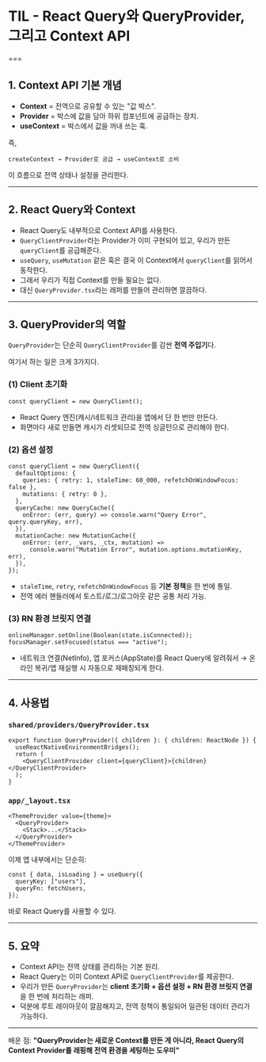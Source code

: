 # TIL - React Query와 QueryProvider, 그리고 Context API

===

## 1. Context API 기본 개념

- **Context** = 전역으로 공유할 수 있는 "값 박스".
- **Provider** = 박스에 값을 담아 하위 컴포넌트에 공급하는 장치.
- **useContext** = 박스에서 값을 꺼내 쓰는 훅.

즉,

`createContext → Provider로 공급 → useContext로 소비`

이 흐름으로 전역 상태나 설정을 관리한다.

---

## 2. React Query와 Context

- React Query도 내부적으로 Context API를 사용한다.
- `QueryClientProvider`라는 Provider가 이미 구현되어 있고, 우리가 만든 `queryClient`를 공급해준다.
- `useQuery`, `useMutation` 같은 훅은 결국 이 Context에서 `queryClient`를 읽어서 동작한다.
- 그래서 우리가 직접 Context를 만들 필요는 없다.
- 대신 `QueryProvider.tsx`라는 래퍼를 만들어 관리하면 깔끔하다.

---

## 3. QueryProvider의 역할

`QueryProvider`는 단순히 `QueryClientProvider`를 감싼 **전역 주입기**다.

여기서 하는 일은 크게 3가지다.

### (1) Client 초기화

```tsx
const queryClient = new QueryClient();
```

- React Query 엔진(캐시/네트워크 관리)을 앱에서 단 한 번만 만든다.
- 화면마다 새로 만들면 캐시가 리셋되므로 전역 싱글턴으로 관리해야 한다.

### (2) 옵션 설정

```tsx
const queryClient = new QueryClient({
  defaultOptions: {
    queries: { retry: 1, staleTime: 60_000, refetchOnWindowFocus: false },
    mutations: { retry: 0 },
  },
  queryCache: new QueryCache({
    onError: (err, query) => console.warn("Query Error", query.queryKey, err),
  }),
  mutationCache: new MutationCache({
    onError: (err, _vars, _ctx, mutation) =>
      console.warn("Mutation Error", mutation.options.mutationKey, err),
  }),
});
```

- `staleTime`, `retry`, `refetchOnWindowFocus` 등 **기본 정책**을 한 번에 통일.
- 전역 에러 핸들러에서 토스트/로그/로그아웃 같은 공통 처리 가능.

### (3) RN 환경 브릿지 연결

```tsx
onlineManager.setOnline(Boolean(state.isConnected));
focusManager.setFocused(status === "active");
```

- 네트워크 연결(NetInfo), 앱 포커스(AppState)를 React Query에 알려줘서
  → 온라인 복귀/앱 재실행 시 자동으로 재패칭되게 한다.

---

## 4. 사용법

### `shared/providers/QueryProvider.tsx`

```tsx
export function QueryProvider({ children }: { children: ReactNode }) {
  useReactNativeEnvironmentBridges();
  return (
    <QueryClientProvider client={queryClient}>{children}</QueryClientProvider>
  );
}
```

### `app/_layout.tsx`

```tsx
<ThemeProvider value={theme}>
  <QueryProvider>
    <Stack>...</Stack>
  </QueryProvider>
</ThemeProvider>
```

이제 앱 내부에서는 단순히:

```tsx
const { data, isLoading } = useQuery({
  queryKey: ["users"],
  queryFn: fetchUsers,
});
```

바로 React Query를 사용할 수 있다.

---

## 5. 요약

- Context API는 전역 상태를 관리하는 기본 원리.
- React Query는 이미 Context API로 `QueryClientProvider`를 제공한다.
- 우리가 만든 `QueryProvider`는 **client 초기화 + 옵션 설정 + RN 환경 브릿지 연결**을 한 번에 처리하는 래퍼.
- 덕분에 루트 레이아웃이 깔끔해지고, 전역 정책이 통일되어 일관된 데이터 관리가 가능하다.

---

배운 점: **"QueryProvider는 새로운 Context를 만든 게 아니라, React Query의 Context Provider를 래핑해 전역 환경을 세팅하는 도우미"**
